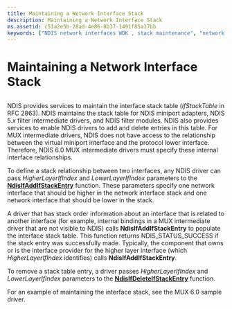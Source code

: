 ```yaml
---
title: Maintaining a Network Interface Stack
description: Maintaining a Network Interface Stack
ms.assetid: c51a2e5b-28ad-4e86-8b37-1491f85a17bb
keywords: ["NDIS network interfaces WDK , stack maintenance", "network interfaces WDK , stack maintenance", "stacks WDK networking", "interface stack table WDK networking"]
---
```


# Maintaining a Network Interface Stack


## <a href="" id="ddk-maintaining-network-interface-stacks-ng"></a>


NDIS provides services to maintain the interface stack table (*ifStackTable* in RFC 2863). NDIS maintains the stack table for NDIS miniport adapters, NDIS 5.*x* filter intermediate drivers, and NDIS filter modules. NDIS also provides services to enable NDIS drivers to add and delete entries in this table. For MUX intermediate drivers, NDIS does not have access to the relationship between the virtual miniport interface and the protocol lower interface. Therefore, NDIS 6.0 MUX intermediate drivers must specify these internal interface relationships.

To define a stack relationship between two interfaces, any NDIS driver can pass *HigherLayerIfIndex* and *LowerLayerIfIndex* parameters to the [**NdisIfAddIfStackEntry**](https://msdn.microsoft.com/library/windows/hardware/ff562693) function. These parameters specify one network interface that should be higher in the network interface stack and one network interface that should be lower in the stack.

A driver that has stack order information about an interface that is related to another interface (for example, internal bindings in a MUX intermediate driver that are not visible to NDIS) calls **NdisIfAddIfStackEntry** to populate the interface stack table. This function returns NDIS\_STATUS\_SUCCESS if the stack entry was successfully made. Typically, the component that owns or is the interface provider for the higher layer interface (which *HigherLayerIfIndex* identifies) calls **NdisIfAddIfStackEntry**.

To remove a stack table entry, a driver passes *HigherLayerIfIndex* and *LowerLayerIfIndex* parameters to the [**NdisIfDeleteIfStackEntry**](https://msdn.microsoft.com/library/windows/hardware/ff562698) function.

For an example of maintaining the interface stack, see the MUX 6.0 sample driver.

 

 





